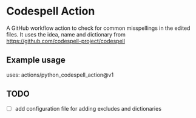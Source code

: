# Codespell Action

A GitHub workflow action to check for common misspellings in the edited files.
It uses the idea, name and dictionary from https://github.com/codespell-project/codespell

## Example usage

uses: actions/python_codespell_action@v1

## TODO

- [ ] add configuration file for adding excludes and dictionaries
